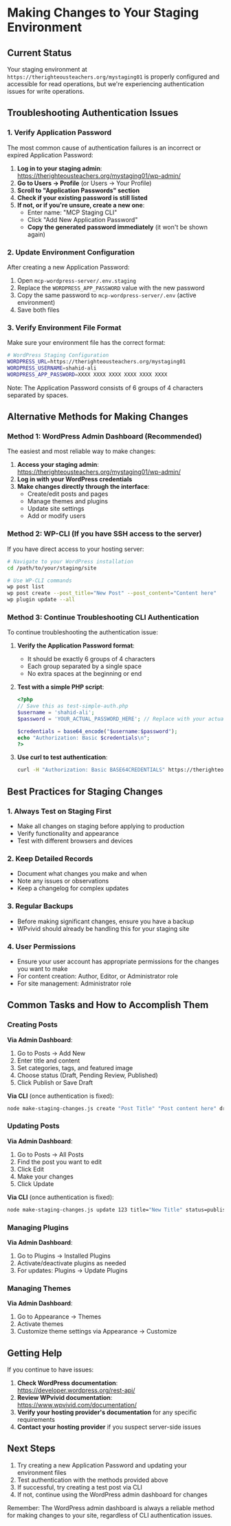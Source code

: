 # Making Changes to Your Staging Environment

## Current Status

Your staging environment at `https://therighteousteachers.org/mystaging01` is properly configured and accessible for read operations, but we're experiencing authentication issues for write operations.

## Troubleshooting Authentication Issues

### 1. Verify Application Password

The most common cause of authentication failures is an incorrect or expired Application Password:

1. **Log in to your staging admin**: https://therighteousteachers.org/mystaging01/wp-admin/
2. **Go to Users → Profile** (or Users → Your Profile)
3. **Scroll to "Application Passwords" section**
4. **Check if your existing password is still listed**
5. **If not, or if you're unsure, create a new one**:
   - Enter name: "MCP Staging CLI"
   - Click "Add New Application Password"
   - **Copy the generated password immediately** (it won't be shown again)

### 2. Update Environment Configuration

After creating a new Application Password:

1. Open `mcp-wordpress-server/.env.staging`
2. Replace the `WORDPRESS_APP_PASSWORD` value with the new password
3. Copy the same password to `mcp-wordpress-server/.env` (active environment)
4. Save both files

### 3. Verify Environment File Format

Make sure your environment file has the correct format:

```bash
# WordPress Staging Configuration
WORDPRESS_URL=https://therighteousteachers.org/mystaging01
WORDPRESS_USERNAME=shahid-ali
WORDPRESS_APP_PASSWORD=XXXX XXXX XXXX XXXX XXXX XXXX
```

Note: The Application Password consists of 6 groups of 4 characters separated by spaces.

## Alternative Methods for Making Changes

### Method 1: WordPress Admin Dashboard (Recommended)

The easiest and most reliable way to make changes:

1. **Access your staging admin**: https://therighteousteachers.org/mystaging01/wp-admin/
2. **Log in with your WordPress credentials**
3. **Make changes directly through the interface**:
   - Create/edit posts and pages
   - Manage themes and plugins
   - Update site settings
   - Add or modify users

### Method 2: WP-CLI (If you have SSH access to the server)

If you have direct access to your hosting server:

```bash
# Navigate to your WordPress installation
cd /path/to/your/staging/site

# Use WP-CLI commands
wp post list
wp post create --post_title="New Post" --post_content="Content here"
wp plugin update --all
```

### Method 3: Continue Troubleshooting CLI Authentication

To continue troubleshooting the authentication issue:

1. **Verify the Application Password format**:
   - It should be exactly 6 groups of 4 characters
   - Each group separated by a single space
   - No extra spaces at the beginning or end

2. **Test with a simple PHP script**:
   ```php
   <?php
   // Save this as test-simple-auth.php
   $username = 'shahid-ali';
   $password = 'YOUR_ACTUAL_PASSWORD_HERE'; // Replace with your actual password
   
   $credentials = base64_encode("$username:$password");
   echo "Authorization: Basic $credentials\n";
   ?>
   ```

3. **Use curl to test authentication**:
   ```bash
   curl -H "Authorization: Basic BASE64CREDENTIALS" https://therighteousteachers.org/mystaging01/wp-json/wp/v2/users/me
   ```

## Best Practices for Staging Changes

### 1. Always Test on Staging First
- Make all changes on staging before applying to production
- Verify functionality and appearance
- Test with different browsers and devices

### 2. Keep Detailed Records
- Document what changes you make and when
- Note any issues or observations
- Keep a changelog for complex updates

### 3. Regular Backups
- Before making significant changes, ensure you have a backup
- WPvivid should already be handling this for your staging site

### 4. User Permissions
- Ensure your user account has appropriate permissions for the changes you want to make
- For content creation: Author, Editor, or Administrator role
- For site management: Administrator role

## Common Tasks and How to Accomplish Them

### Creating Posts
**Via Admin Dashboard**:
1. Go to Posts → Add New
2. Enter title and content
3. Set categories, tags, and featured image
4. Choose status (Draft, Pending Review, Published)
5. Click Publish or Save Draft

**Via CLI** (once authentication is fixed):
```bash
node make-staging-changes.js create "Post Title" "Post content here" draft
```

### Updating Posts
**Via Admin Dashboard**:
1. Go to Posts → All Posts
2. Find the post you want to edit
3. Click Edit
4. Make your changes
5. Click Update

**Via CLI** (once authentication is fixed):
```bash
node make-staging-changes.js update 123 title="New Title" status=publish
```

### Managing Plugins
**Via Admin Dashboard**:
1. Go to Plugins → Installed Plugins
2. Activate/deactivate plugins as needed
3. For updates: Plugins → Update Plugins

### Managing Themes
**Via Admin Dashboard**:
1. Go to Appearance → Themes
2. Activate themes
3. Customize theme settings via Appearance → Customize

## Getting Help

If you continue to have issues:

1. **Check WordPress documentation**: https://developer.wordpress.org/rest-api/
2. **Review WPvivid documentation**: https://www.wpvivid.com/documentation/
3. **Verify your hosting provider's documentation** for any specific requirements
4. **Contact your hosting provider** if you suspect server-side issues

## Next Steps

1. Try creating a new Application Password and updating your environment files
2. Test authentication with the methods provided above
3. If successful, try creating a test post via CLI
4. If not, continue using the WordPress admin dashboard for changes

Remember: The WordPress admin dashboard is always a reliable method for making changes to your site, regardless of CLI authentication issues.